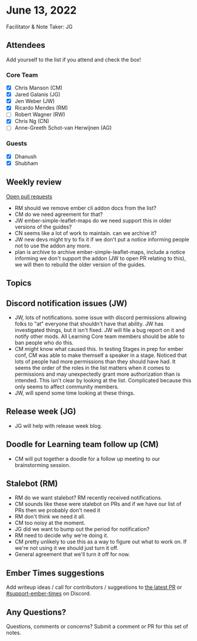 # June 13, 2022

Facilitator & Note Taker: JG

## Attendees

Add yourself to the list if you attend and check the box!

### Core Team

- [x] Chris Manson (CM)
- [x] Jared Galanis (JG)
- [x] Jen Weber (JW)
- [x] Ricardo Mendes (RM)
- [ ] Robert Wagner (RW)
- [x] Chris Ng (CN)
- [ ] Anne-Greeth Schot-van Herwijnen (AG)

### Guests

- [x] Dhanush
- [x] Shubham

## Weekly review

[Open pull requests](https://help-wanted.emberjs.com/pull-requests)

- RM should we remove ember cli addon docs from the list?
- CM do we need agreement for that?
- JW ember-simple-leaflet-maps do we need support this in older versions of the guides?
- CN seems like a lot of work to maintain. can we archive it?
- JW new devs might try to fix it if we don't put a notice informing people not to use the addon any more.
- plan is archive to archive ember-simple-leaflet-maps, include a notice informing we don't support the addon (JW to open PR relating to this), we will then to rebuild the older version of the guides.


## Topics

## Discord notification issues (JW)

- JW, lots of notifications. some issue with discord permissions allowing folks to "at" everyone that shouldn't have that ability. JW has investigated things, but it isn't fixed. JW will file a bug report on it and notify other mods. All Learning Core team members should be able to ban people who do this.
- CM might know what caused this. In testing Stages in prep for ember conf, CM was able to make themself a speaker in a stage. Noticed that lots of people had more permissions than they should have had. It seems the order of the roles in the list matters when it comes to permissions and may unexpectedly grant more authorization than is intended. This isn't clear by looking at the list. Complicated because this only seems to affect community members.
- JW, will spend some time looking at these things.

## Release week (JG)

- JG will help with release week blog.

## Doodle for Learning team follow up (CM)

- CM will put together a doodle for a follow up meeting to our brainstorming session.

## Stalebot (RM)

- RM do we want stalebot? RM recently received notifications.
- CM sounds like these were stalebot on PRs and if we have our list of PRs then we probably don't need it
- RM don't think we need it all.
- CM too noisy at the moment.
- JG did we want to bump out the period for notification?
- RM need to decide why we're doing it.
- CM pretty unlikely to use this as a way to figure out what to work on. If we're not using it we should just turn it off.
- General agreement that we'll turn it off for now.


## Ember Times suggestions

Add writeup ideas / call for contributors / suggestions to [the latest PR](https://github.com/ember-learn/ember-blog/pulls?q=is%3Aopen+is%3Apr+label%3A%22%F0%9F%97%9E+embertimes%22%20or%20#support-ember-times) or [#support-ember-times](https://discordapp.com/channels/480462759797063690/485450546887786506) on Discord.

## Any Questions?

Questions, comments or concerns? Submit a comment or PR for this set of notes.
